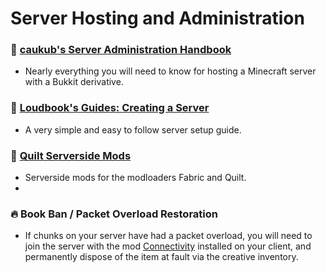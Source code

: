 # Server Hosting and Administration

### 📘 [caukub's Server Administration Handbook](https://mcgui.de)
- Nearly everything you will need to know for hosting a Minecraft server with a Bukkit derivative.

### 📘 [Loudbook's Guides: Creating a Server](https://mcd.loudbook.dev/creating-a-server/)
- A very simple and easy to follow server setup guide.

### 🧰 [Quilt Serverside Mods](https://serverside.infra.link/)
- Serverside mods for the modloaders Fabric and Quilt.
- 
### 🔥 Book Ban / Packet Overload Restoration
- If chunks on your server have had a packet overload, you will need to join the server with the mod [Connectivity](https://www.curseforge.com/minecraft/mc-mods/connectivity) installed on your client, and permanently dispose of the item at fault via the creative inventory.
